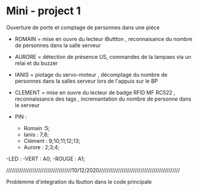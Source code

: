 # Mini - project 1
Ouverture de porte et comptage de personnes dans une piéce

- ROMAIN  = mise en ouvre du lecteur iButtton , reconnaisance du nombre de personnes dans la salle serveur
- AURORE  = détection de présence US, commandes de la lampaes via un relai et du buzzer
- IANIS   = piotage du servo-moteur ,  décomptage du nombre de personnes dans la salles serveur lors de l'appuis sur le BP
- CLEMENT = mise en ouvre du lecteur de badge RFID MF RC522 , reconnaissance des tags , incremantation du nombre de personne dans le serveur 

- PIN :
  - Romain  :5;
  - Ianis   : 7;8;
  - Clément : 9;10;11;12;13;
  - Aurore  : 2;3;4;

-LED :
  -VERT  : A0;
  -ROUGE : A1;


///////////////////////////////////10/12/2020///////////////////////////////////////////

Problemme d'integration du Ibutton dans le code principale 
